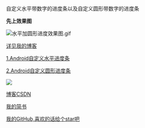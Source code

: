 自定义水平带数字的进度条以及自定义圆形带数字的进度条			


**先上效果图**			


![水平加圆形进度效果图.gif](http://upload-images.jianshu.io/upload_images/2704327-e90a03adaccc3e29.gif?imageMogr2/auto-orient/strip)			



[详见我的博客](http://blog.csdn.net/e_inch_photo)				


[1.Android自定义水平进度条](http://blog.csdn.net/e_inch_photo/article/details/77017219)					

[2.Android自定义圆形进度条](http://blog.csdn.net/e_inch_photo/article/details/77017202)				



![](http://upload-images.jianshu.io/upload_images/2704327-b5b62bcf43f76f74.jpg?imageMogr2/auto-orient/strip%7CimageView2/2/w/1240)

[博客CSDN](http://blog.csdn.net/e_inch_photo)		

[我的简书](http://www.jianshu.com/u/303ec9abdc08)		

[我的GitHub,喜欢的话给个star吧](https://github.com/chenshouyin)
